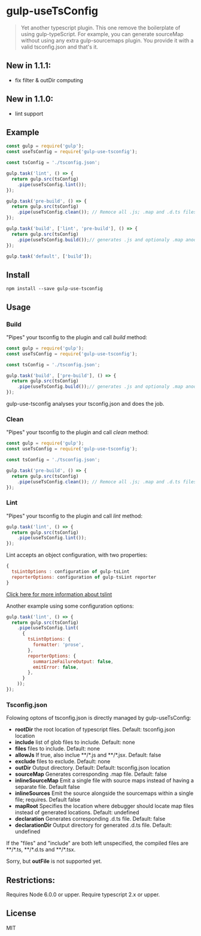 # gulp-useTsConfig

> Yet another typescript plugin. This one remove the boilerplate of using gulp-typeScript. For example,
you can generate sourceMap without using any extra gulp-sourcemaps plugin. You provide it with a
valid tsconfig.json and that's it.


## New in 1.1.1:
* fix filter & outDir computing 

## New in 1.1.0:
* lint support

## Example
```javascript
const gulp = require('gulp');
const useTsConfig = require('gulp-use-tsconfig');

const tsConfig = './tsconfig.json';

gulp.task('lint', () => {
  return gulp.src(tsConfig)
    .pipe(useTsConfig.lint());
});

gulp.task('pre-build', () => {
  return gulp.src(tsConfig)
    .pipe(useTsConfig.clean()); // Remoce all .js; .map and .d.ts files
});

gulp.task('build', ['lint', 'pre-build'], () => {
  return gulp.src(tsConfig)
    .pipe(useTsConfig.build());// generates .js and optionaly .map anod/or .d.ts files
});

gulp.task('default', ['build']);
```

## Install
```
npm install --save gulp-use-tsconfig
```

## Usage

### Build
"Pipes" your tsconfig to the plugin and call _build_ method:
```javascript
const gulp = require('gulp');
const useTsConfig = require('gulp-use-tsconfig');

const tsConfig = './tsconfig.json';

gulp.task('build', ['pre-build'], () => {
  return gulp.src(tsConfig)
    .pipe(useTsConfig.build());// generates .js and optionaly .map anod/or .d.ts files
});
```
gulp-use-tsconfig analyses your tsconfig.json and does the job.

### Clean
"Pipes" your tsconfig to the plugin and call _clean_ method:
```javascript
const gulp = require('gulp');
const useTsConfig = require('gulp-use-tsconfig');

const tsConfig = './tsconfig.json';

gulp.task('pre-build', () => {
  return gulp.src(tsConfig)
    .pipe(useTsConfig.clean()); // Remoce all .js; .map and .d.ts files
});
```
### Lint
"Pipes" your tsconfig to the plugin and call _lint_ method:
```javascript
gulp.task('lint', () => {
  return gulp.src(tsConfig)
    .pipe(useTsConfig.lint());
});
```
Lint accepts an object configuration, with two properties:
```javascript
{
  tsLintOptions : configuration of gulp-tsLint
  reporterOptions: configuration of gulp-tsLint reporter
}
```
[Click here for more information about tslint](https://www.npmjs.com/package/gulp-tslint)

Another example using some configuration options:
```javascript
gulp.task('lint', () => {
  return gulp.src(tsConfig)
    .pipe(useTsConfig.lint(
      {
        tsLintOptions: {
          formatter: 'prose',
        },
        reporterOptions: {
          summarizeFailureOutput: false,
          emitError: false,
        },
      }
    ));
});
```


### Tsconfig.json
Folowing optons of tsconfig.json is directly managed by gulp-useTsConfig:
* **rootDir** the root location of typescript files. Default: tsconfig.json location
* **include** list of glob files to include. Default: none
* **files** files to include. Default: none
* **allowJs** If true, also inclue \*\*/\*.js and \*\*/\*.jsx. Default: false
* **exclude** files to exclude. Default: none
* **outDir** Output directory. Default: Default: tsconfig.json location
* **sourceMap** Generates corresponding .map file. Default: false
* **inlineSourceMap** Emit a single file with source maps instead of having a separate file. Default false
* **inlineSources** Emit the source alongside the sourcemaps within a single file; requires. Default false
* **mapRoot** Specifies the location where debugger should locate map files instead of generated locations. Default: undefined
* **declaration** Generates corresponding .d.ts file. Default: false
* **declarationDir** Output directory for generated .d.ts file. Default: undefined

If the "files" and "include" are both left unspecified, the compiled files are \*\*/\*.ts, \*\*/\*.d.ts and \*\*/\*.tsx.

Sorry, but **outFile** is not supported yet.

## Restrictions:
Requires Node 6.0.0 or upper.
Require typescript 2.x or upper.

## License
MIT
